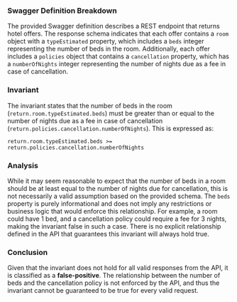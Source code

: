 ### Swagger Definition Breakdown
The provided Swagger definition describes a REST endpoint that returns hotel offers. The response schema indicates that each offer contains a `room` object with a `typeEstimated` property, which includes a `beds` integer representing the number of beds in the room. Additionally, each offer includes a `policies` object that contains a `cancellation` property, which has a `numberOfNights` integer representing the number of nights due as a fee in case of cancellation.

### Invariant
The invariant states that the number of beds in the room (`return.room.typeEstimated.beds`) must be greater than or equal to the number of nights due as a fee in case of cancellation (`return.policies.cancellation.numberOfNights`). This is expressed as:

`return.room.typeEstimated.beds >= return.policies.cancellation.numberOfNights`

### Analysis
While it may seem reasonable to expect that the number of beds in a room should be at least equal to the number of nights due for cancellation, this is not necessarily a valid assumption based on the provided schema. The `beds` property is purely informational and does not imply any restrictions or business logic that would enforce this relationship. For example, a room could have 1 bed, and a cancellation policy could require a fee for 3 nights, making the invariant false in such a case. There is no explicit relationship defined in the API that guarantees this invariant will always hold true.

### Conclusion
Given that the invariant does not hold for all valid responses from the API, it is classified as a **false-positive**. The relationship between the number of beds and the cancellation policy is not enforced by the API, and thus the invariant cannot be guaranteed to be true for every valid request.

